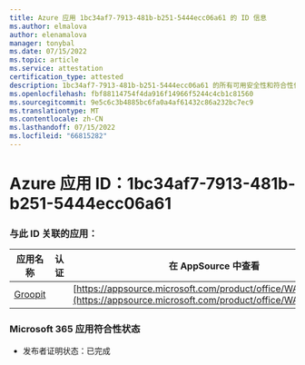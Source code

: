 ```yaml
---
title: Azure 应用 1bc34af7-7913-481b-b251-5444ecc06a61 的 ID 信息
ms.author: elmalova
author: elenamalova
manager: tonybal
ms.date: 07/15/2022
ms.topic: article
ms.service: attestation
certification_type: attested
description: 1bc34af7-7913-481b-b251-5444ecc06a61 的所有可用安全性和符合性信息。
ms.openlocfilehash: fbf88114754f4da916f14966f5244c4cb1c81560
ms.sourcegitcommit: 9e5c6c3b4885bc6fa0a4af61432c86a232bc7ec9
ms.translationtype: MT
ms.contentlocale: zh-CN
ms.lasthandoff: 07/15/2022
ms.locfileid: "66815282"
---
```

# <a name="azure-app-id-1bc34af7-7913-481b-b251-5444ecc06a61"></a>Azure 应用 ID：1bc34af7-7913-481b-b251-5444ecc06a61


### <a name="apps-associated-with-this-id"></a>与此 ID 关联的应用：
| **应用名称** | **认证** | **在 AppSource 中查看** |
|--------------|---------------|-----------------------|
| [Groopit](../forward/WA200003818.md) |  | [https://appsource.microsoft.com/product/office/WA200003818](https://appsource.microsoft.com/product/office/WA200003818) |

### <a name="microsoft-365-app-compliance-status"></a>Microsoft 365 应用符合性状态
- 发布者证明状态：已完成
